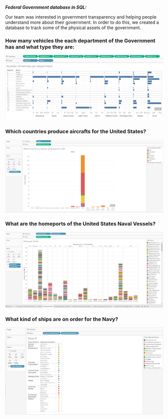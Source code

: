

***Federal Government database in SQL:***

Our team was interested in government transparency and helping people understand more about their government.
In order to do this, we created a database to track some of the physical assets of the government.

### How many vehicles the each department of the Government has and what type they are:

<img src="images/fleetDept.PNG?raw=true"/>


### Which countries produce aircrafts for the United States?


<img src="images/countryProduce.PNG?raw=true"/>


### What are the homeports of the United States Naval Vessels?

<img src="images/shipPort.png?raw=true"/>

### What kind of ships are on order for the Navy?


<img src="images/onOrderShips.png?raw=true"/>
